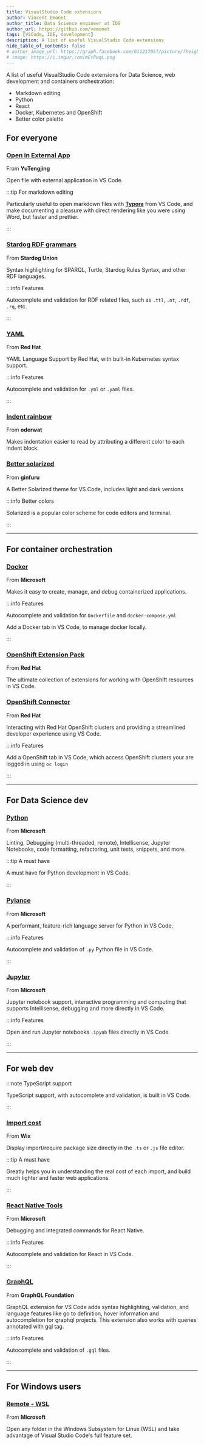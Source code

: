 ```yaml
---
title: VisualStudio Code extensions
author: Vincent Emonet
author_title: Data Science engineer at IDS
author_url: https://github.com/vemonet
tags: [VSCode, IDE, development]
description: A list of useful VisualStudio Code extensions
hide_table_of_contents: false
# author_image_url: https://graph.facebook.com/611217057/picture/?height=200&width=200
# image: https://i.imgur.com/mErPwqL.png
---
```


A list of useful VisualStudio Code extensions for Data Science, web development and containers orchestration:

* Markdown editing
* Python
* React
* Docker, Kubernetes and OpenShift
* Better color palette

<!--truncate-->

## For everyone

### [Open in External App](https://marketplace.visualstudio.com/items?itemName=YuTengjing.open-in-external-app)

From **YuTengjing**

Open file with external application in VS Code.

:::tip For markdown editing

Particularly useful to open markdown files with **[Typora](https://typora.io/)** from VS Code, and make documenting a pleasure with direct rendering like you were using Word, but faster and prettier.

:::

### [Stardog RDF grammars](https://marketplace.visualstudio.com/items?itemName=stardog-union.stardog-rdf-grammars)

From **Stardog Union**

Syntax highlighting for SPARQL, Turtle, Stardog Rules Syntax, and other RDF languages.

:::info Features

Autocomplete and validation for RDF related files, such as `.ttl`, `.nt`, `.rdf`, `.rq`, etc.

:::

### [YAML](https://marketplace.visualstudio.com/items?itemName=redhat.vscode-yaml)

From **Red Hat**

YAML Language Support by Red Hat, with built-in Kubernetes syntax support.

:::info Features

Autocomplete and validation for `.yml` or `.yaml` files.

:::

### [Indent rainbow](https://marketplace.visualstudio.com/items?itemName=oderwat.indent-rainbow)

From **oderwat**

Makes indentation easier to read by attributing a different color to each indent block.

### [Better solarized](https://marketplace.visualstudio.com/items?itemName=ginfuru.ginfuru-better-solarized-dark-theme)

From **ginfuru**

A Better Solarized theme for VS Code, includes light and dark versions

:::info Better colors

Solarized is a popular color scheme for code editors and terminal.

:::

---

## For container orchestration

### [Docker](https://marketplace.visualstudio.com/items?itemName=ms-azuretools.vscode-docker)

From **Microsoft**

Makes it easy to create, manage, and debug containerized applications.

:::info Features

Autocomplete and validation for `Dockerfile` and `docker-compose.yml`

Add a Docker tab in VS Code, to manage docker locally.

:::

### [OpenShift Extension Pack](https://marketplace.visualstudio.com/items?itemName=redhat.vscode-openshift-extension-pack)

From **Red Hat**

The ultimate collection of extensions for working with OpenShift resources in VS Code.

### [OpenShift Connector](https://marketplace.visualstudio.com/items?itemName=redhat.vscode-openshift-connector)

From **Red Hat**

Interacting with Red Hat OpenShift clusters and providing a streamlined developer experience using VS Code.

:::info Features

Add a OpenShift tab in VS Code, which access OpenShift clusters your are logged in using `oc login` 

:::

---

## For Data Science dev

### [Python](https://marketplace.visualstudio.com/items?itemName=ms-python.python)

From **Microsoft**

Linting, Debugging (multi-threaded, remote), Intellisense, Jupyter Notebooks, code formatting, refactoring, unit tests, snippets, and more.

:::tip A must have

A must have for Python development in VS Code.

:::

### [Pylance](https://marketplace.visualstudio.com/items?itemName=ms-python.vscode-pylance)

From **Microsoft**

A performant, feature-rich language server for Python in VS Code.

:::info Features

Autocomplete and validation of `.py` Python file in VS Code.

:::

### [Jupyter](https://marketplace.visualstudio.com/items?itemName=ms-toolsai.jupyter) 

From **Microsoft**

Jupyter notebook support, interactive programming and computing that supports Intellisense, debugging and more directly in VS Code.

:::info Features

Open and run Jupyter notebooks `.ipynb` files directly in VS Code.

:::

---

## For web dev

:::note TypeScript support

TypeScript support, with autocomplete and validation, is built in VS Code.

:::

### [Import cost](https://marketplace.visualstudio.com/items?itemName=wix.vscode-import-cost)

From **Wix**

Display import/require package size directly in the `.ts` or `.js` file editor.

:::tip A must have

Greatly helps you in understanding the real cost of each import, and build much lighter and faster web applications.

:::

### [React Native Tools](https://marketplace.visualstudio.com/items?itemName=msjsdiag.vscode-react-native)

From **Microsoft**

Debugging and integrated commands for React Native.

:::info Features

Autocomplete and validation for React in VS Code.

:::

### [GraphQL](https://marketplace.visualstudio.com/items?itemName=GraphQL.vscode-graphql)

From **GraphQL Foundation**

GraphQL extension for VS Code adds syntax highlighting, validation, and language features like go to definition, hover information and autocompletion for graphql projects. This extension also works with queries annotated with gql tag.

:::info Features

Autocomplete and validation of `.gql` files.

:::

---

## For Windows users

### [Remote - WSL](https://marketplace.visualstudio.com/items?itemName=ms-vscode-remote.remote-wsl)

From **Microsoft**

Open any folder in the Windows Subsystem for Linux (WSL) and take advantage of Visual Studio Code's full feature set.
